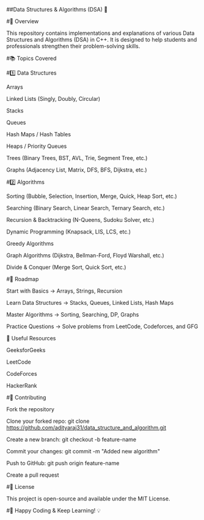 ##Data Structures & Algorithms (DSA) 🚀

#📌 Overview

This repository contains implementations and explanations of various Data Structures and Algorithms (DSA) in C++. It is designed to help students and professionals strengthen their problem-solving skills.

#📚 Topics Covered

#1️⃣ Data Structures

Arrays

Linked Lists (Singly, Doubly, Circular)

Stacks

Queues

Hash Maps / Hash Tables

Heaps / Priority Queues

Trees (Binary Trees, BST, AVL, Trie, Segment Tree, etc.)

Graphs (Adjacency List, Matrix, DFS, BFS, Dijkstra, etc.)

#2️⃣ Algorithms

Sorting (Bubble, Selection, Insertion, Merge, Quick, Heap Sort, etc.)

Searching (Binary Search, Linear Search, Ternary Search, etc.)

Recursion & Backtracking (N-Queens, Sudoku Solver, etc.)

Dynamic Programming (Knapsack, LIS, LCS, etc.)

Greedy Algorithms

Graph Algorithms (Dijkstra, Bellman-Ford, Floyd Warshall, etc.)

Divide & Conquer (Merge Sort, Quick Sort, etc.)

#📌 Roadmap

Start with Basics → Arrays, Strings, Recursion

Learn Data Structures → Stacks, Queues, Linked Lists, Hash Maps

Master Algorithms → Sorting, Searching, DP, Graphs

Practice Questions → Solve problems from LeetCode, Codeforces, and GFG

🔗 Useful Resources

GeeksforGeeks

LeetCode

CodeForces

HackerRank

#🤝 Contributing

Fork the repository

Clone your forked repo: git clone https://github.com/adityaraj31/data_structure_and_algorithm.git

Create a new branch: git checkout -b feature-name

Commit your changes: git commit -m "Added new algorithm"

Push to GitHub: git push origin feature-name

Create a pull request

#📜 License

This project is open-source and available under the MIT License.

#🚀 Happy Coding & Keep Learning! 💡
